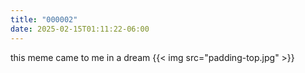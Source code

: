 ```yaml
---
title: "000002"
date: 2025-02-15T01:11:22-06:00
---
```

this meme came to me in a dream
{{< img src="padding-top.jpg" >}}
